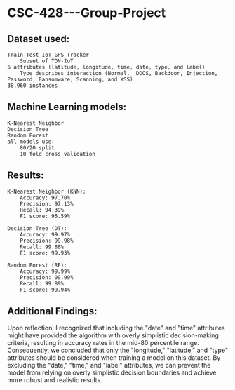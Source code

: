 # CSC-428---Group-Project

## Dataset used:
    Train_Test_IoT_GPS_Tracker
        Subset of TON-IoT
    6 attributes (latitude, longitude, time, date, type, and label)
        Type describes interaction (Normal,  DDOS, Backdoor, Injection, Password, Ransomware, Scanning, and XSS)
    38,960 instances

## Machine Learning models:
    K-Nearest Neighbor
    Decision Tree
    Random Forest
    all models use:
        80/20 split
        10 fold cross validation

## Results:
    K-Nearest Neighbor (KNN):
        Accuracy: 97.70%
        Precision: 97.13%
        Recall: 94.39%
        F1 score: 95.59%

    Decision Tree (DT):
        Accuracy: 99.97%
        Precision: 99.98%
        Recall: 99.88%
        F1 score: 99.93%

    Random Forest (RF):
        Accuracy: 99.99%
        Precision: 99.99%
        Recall: 99.89%
        F1 score: 99.94%

## Additional Findings:
 Upon reflection, I recognized that including the "date" and "time" attributes might have provided the algorithm with overly simplistic decision-making criteria, resulting in accuracy rates in the mid-80 percentile range. Consequently, we concluded that only the "longitude," "latitude," and "type" attributes should be considered when training a model on this dataset. By excluding the "date," "time," and "label" attributes, we can prevent the model from relying on overly simplistic decision boundaries and achieve more robust and realistic results.